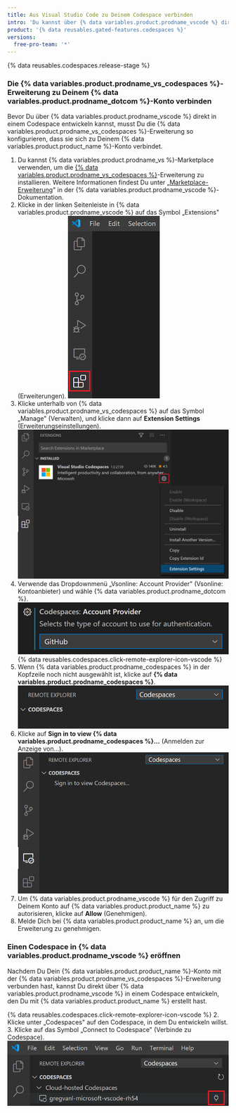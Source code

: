 ```yaml
---
title: Aus Visual Studio Code zu Deinem Codespace verbinden
intro: 'Du kannst über {% data variables.product.prodname_vscode %} direkt in Deinem Codespace entwickeln, indem Du die {% data variables.product.prodname_vs_codespaces %}-Erweiterung mit Deinem Konto auf {% data variables.product.product_name %} verbindest.'
product: '{% data reusables.gated-features.codespaces %}'
versions:
  free-pro-team: '*'
---
```


{% data reusables.codespaces.release-stage %}

### Die {% data variables.product.prodname_vs_codespaces %}-Erweiterung zu Deinem {% data variables.product.prodname_dotcom %}-Konto verbinden

Bevor Du über {% data variables.product.prodname_vscode %} direkt in einem Codespace entwickeln kannst, musst Du die {% data variables.product.prodname_vs_codespaces %}-Erweiterung so konfigurieren, dass sie sich zu Deinem {% data variables.product.product_name %}-Konto verbindet.

1. Du kannst {% data variables.product.prodname_vs %}-Marketplace verwenden, um die [{% data variables.product.prodname_vs_codespaces %}](https://marketplace.visualstudio.com/items?itemName=ms-vsonline.vsonline)-Erweiterung zu installieren. Weitere Informationen findest Du unter „[Marketplace-Erweiterung](https://code.visualstudio.com/docs/editor/extension-gallery)" in der {% data variables.product.prodname_vscode %}-Dokumentation.
2. Klicke in der linken Seitenleiste in {% data variables.product.prodname_vscode %} auf das Symbol „Extensions" (Erweiterungen). ![Das Symbol „Extensions" (Erweiterungen) in {% data variables.product.prodname_vscode %}](/assets/images/help/codespaces/click-extensions-icon-vscode.png)
3. Klicke unterhalb von {% data variables.product.prodname_vs_codespaces %} auf das Symbol „Manage" (Verwalten), und klicke dann auf **Extension Settings** (Erweiterungseinstellungen). ![Option „Extension Settings" (Erweiterungseinstellungen)](/assets/images/help/codespaces/select-extension-settings.png)
4. Verwende das Dropdownmenü „Vsonline: Account Provider" (Vsonline: Kontoanbieter) und wähle {% data variables.product.prodname_dotcom %}. ![Den Kontoanbieter auf {% data variables.product.prodname_dotcom %} setzen](/assets/images/help/codespaces/select-account-provider-vscode.png)
{% data reusables.codespaces.click-remote-explorer-icon-vscode %}
6. Wenn {% data variables.product.prodname_codespaces %} in der Kopfzeile noch nicht ausgewählt ist, klicke auf **{% data variables.product.prodname_codespaces %}**. ![Die {% data variables.product.prodname_codespaces %}-Kopfzeile](/assets/images/help/codespaces/codespaces-header-vscode.png)
7. Klicke auf **Sign in to view {% data variables.product.prodname_codespaces %}...** (Anmelden zur Anzeige von...). ![Anmelden, um {% data variables.product.prodname_codespaces %} anzuzeigen](/assets/images/help/codespaces/sign-in-to-view-codespaces-vscode.png)
8. Um {% data variables.product.prodname_vscode %} für den Zugriff zu Deinem Konto auf {% data variables.product.product_name %} zu autorisieren, klicke auf **Allow** (Genehmigen).
9. Melde Dich bei {% data variables.product.product_name %} an, um die Erweiterung zu genehmigen.

### Einen Codespace in {% data variables.product.prodname_vscode %} eröffnen

Nachdem Du Dein {% data variables.product.product_name %}-Konto mit der {% data variables.product.prodname_vs_codespaces %}-Erweiterung verbunden hast, kannst Du direkt über {% data variables.product.prodname_vscode %} in einem Codespace entwickeln, den Du mit {% data variables.product.product_name %} erstellt hast.

{% data reusables.codespaces.click-remote-explorer-icon-vscode %}
2. Klicke unter „Codespaces" auf den Codespace, in dem Du entwickeln willst.
3. Klicke auf das Symbol „Connect to Codespace" (Verbinde zu Codespace). ![Symbol „Connect to Codespace" (Verbinde mit Codespace) in {% data variables.product.prodname_vscode %}](/assets/images/help/codespaces/click-connect-to-codespace-icon-vscode.png)
